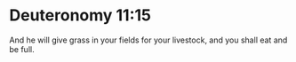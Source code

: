 # Deuteronomy 11:15

And he will give grass in your fields for your livestock, and you shall eat and be full.
